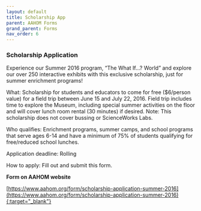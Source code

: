 ```yaml
---
layout: default
title: Scholarship App
parent: AAHOM Forms
grand_parent: Forms
nav_order: 6
---
```


### Scholarship Application


Experience our Summer 2016 program, “The What If…? World” and explore our over 250 interactive exhibits with this exclusive scholarship, just for summer enrichment programs!

What: Scholarship for students and educators to come for free ($6/person value) for a field trip between June 15 and July 22, 2016. Field trip includes time to explore the Museum, including special summer activities on the floor and will cover lunch room rental (30 minutes) if desired.  Note: This scholarship does not cover bussing or ScienceWorks Labs.

Who qualifies: Enrichment programs, summer camps, and school programs that serve ages 6-14 and have a minimum of 75% of students qualifying for free/reduced school lunches.

Application deadline: Rolling

How to apply: Fill out and submit this form.

**Form on AAHOM website**

[https://www.aahom.org/form/scholarship-application-summer-2016](https://www.aahom.org/form/scholarship-application-summer-2016){:target="_blank"}